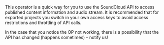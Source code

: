 This operator is a quick way for you to use the SoundCloud API to access published content information and audio stream.
It is recommended that for exported projects you switch in your own access keys to avoid access restrictions and throttling of API calls.

In the case that you notice the OP not working, there is a possibility that the API has changed (happens sometimes) - notify us! 
